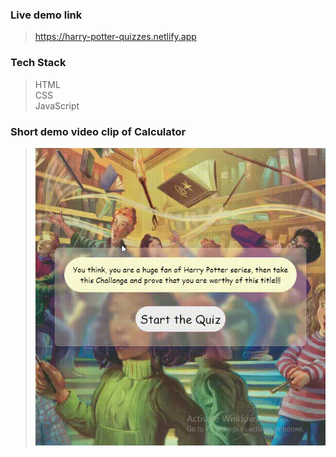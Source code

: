 ### Live demo link<br>
>https://harry-potter-quizzes.netlify.app 
### Tech Stack <br>
>HTML<br>
>CSS<br>
>JavaScript<br>
### Short demo video clip of Calculator <br>
>![Live Demo](game.gif)
